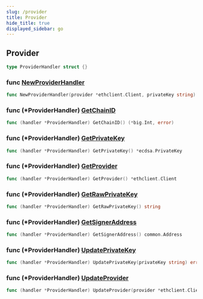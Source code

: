 ```yaml
---
slug: /provider
title: Provider
hide_title: true
displayed_sidebar: go
---
```


## Provider

```go
type ProviderHandler struct {}
```

### func [NewProviderHandler](https://github.com/thirdweb-dev/go-sdk/blob/main/thirdweb/provider_handler.go#L22)

```go
func NewProviderHandler(provider *ethclient.Client, privateKey string) (*ProviderHandler, error)
```

### func \(\*ProviderHandler\) [GetChainID](https://github.com/thirdweb-dev/go-sdk/blob/main/thirdweb/provider_handler.go#L64)

```go
func (handler *ProviderHandler) GetChainID() (*big.Int, error)
```

### func \(\*ProviderHandler\) [GetPrivateKey](https://github.com/thirdweb-dev/go-sdk/blob/main/thirdweb/provider_handler.go#L60)

```go
func (handler *ProviderHandler) GetPrivateKey() *ecdsa.PrivateKey
```

### func \(\*ProviderHandler\) [GetProvider](https://github.com/thirdweb-dev/go-sdk/blob/main/thirdweb/provider_handler.go#L48)

```go
func (handler *ProviderHandler) GetProvider() *ethclient.Client
```

### func \(\*ProviderHandler\) [GetRawPrivateKey](https://github.com/thirdweb-dev/go-sdk/blob/main/thirdweb/provider_handler.go#L56)

```go
func (handler *ProviderHandler) GetRawPrivateKey() string
```

### func \(\*ProviderHandler\) [GetSignerAddress](https://github.com/thirdweb-dev/go-sdk/blob/main/thirdweb/provider_handler.go#L52)

```go
func (handler *ProviderHandler) GetSignerAddress() common.Address
```

### func \(\*ProviderHandler\) [UpdatePrivateKey](https://github.com/thirdweb-dev/go-sdk/blob/main/thirdweb/provider_handler.go#L40)

```go
func (handler *ProviderHandler) UpdatePrivateKey(privateKey string) error
```

### func \(\*ProviderHandler\) [UpdateProvider](https://github.com/thirdweb-dev/go-sdk/blob/main/thirdweb/provider_handler.go#L36)

```go
func (handler *ProviderHandler) UpdateProvider(provider *ethclient.Client)
```
